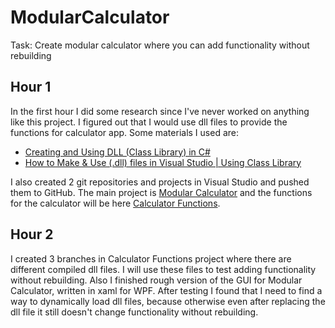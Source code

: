 # ModularCalculator
Task: Create modular calculator where you can add functionality without rebuilding

## Hour 1
In the first hour I did some research since I've never worked on anything like this project. I figured out that I would use dll files to provide the functions for calculator app.
Some materials I used are: 
 - [Creating and Using DLL (Class Library) in C#](https://www.c-sharpcorner.com/UploadFile/1e050f/creating-and-using-dll-class-library-in-C-Sharp/)
 - [How to Make & Use (.dll) files in Visual Studio | Using Class Library](https://www.youtube.com/watch?v=MPOuci-6amQ&ab_channel=TACV-TheAmazingCode-Verse)

I also created 2 git repositories and projects in Visual Studio and pushed them to GitHub. The main project is [Modular Calculator](https://github.com/PeterisEcis/ModularCalculator) and the functions for the calculator will be here [Calculator Functions](https://github.com/PeterisEcis/CalculatorFunctions). 

## Hour 2
I created 3 branches in Calculator Functions project where there are different compiled dll files. I will use these files to test adding functionality without rebuilding. Also I finished rough version of the GUI for Modular Calculator, written in xaml for WPF.
After testing I found that I need to find a way to dynamically load dll files, because otherwise even after replacing the dll file it still doesn't change functionality without rebuilding.
